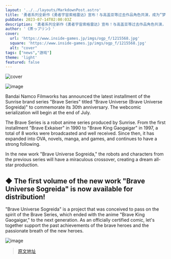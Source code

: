 ```yaml
---
layout: '../../layouts/MarkdownPost.astro'
title: '勇者系列全新作《勇者宇宙索格雷达》宣布！与高盖亚等过去作品角色共演，成为“梦幻全明星作品”'
pubDate: 2023-07-14T02:00:03Z
description: '勇者系列全新作《勇者宇宙索格雷达》宣布！与高盖亚等过去作品角色共演，成为“梦幻全明星作品”'
author: '《茶っプリン》'
cover:
  url: 'https://www.inside-games.jp/imgs/ogp_f/1215568.jpg'
  square: 'https://www.inside-games.jp/imgs/ogp_f/1215568.jpg'
  alt: "cover"
tags: ["news","游戏"]
theme: 'light'
featured: false
---
```


![cover](https://www.inside-games.jp/imgs/ogp_f/1215568.jpg)

![image](https://www.inside-games.jp/imgs/zoom/1215565.jpg)

Bandai Namco Filmworks has announced the latest installment of the Sunrise brand series "Brave Series" titled "Brave Universe (Brave Universe Sogreida)" to commemorate its 30th anniversary. The webcomic serialization will begin at the end of July.

The Brave Series is a robot anime series produced by Sunrise. From the first installment "Brave Exkaiser" in 1990 to "Brave King Gaogaigar" in 1997, a total of 8 works were broadcasted and well received. Since then, it has expanded into OVA, novels, manga, and games, and continues to have a strong following.

In the new work "Brave Universe Sogreida," the robots and characters from the previous series will have a miraculous crossover, creating a dream all-star production.

## ◆ The first volume of the new work "Brave Universe Sogreida" is now available for distribution!

"Brave Universe Sogreida" is a project that was conceived to pass on the spirit of the Brave Series, which ended with the anime "Brave King Gaogaigar," to the next generation. As an officially certified comic, let's together support the past achievements of the brave heroes and the passionate breath of the new heroes.

![image](https://www.inside-games.jp/imgs/zoom/1215566.jpg)

>[原文地址](https://www.inside-games.jp/article/2023/07/14/147188.html)  
